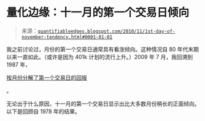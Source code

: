 <!--yml

分类：未分类

日期：2024-05-18 12:52:49

-->

# 量化边缘：十一月的第一个交易日倾向

> 来源：[`quantifiableedges.blogspot.com/2010/11/1st-day-of-november-tendency.html#0001-01-01`](http://quantifiableedges.blogspot.com/2010/11/1st-day-of-november-tendency.html#0001-01-01)

我之前讨论过，月份的第一个交易日通常具有看涨倾向。这种情况自 80 年代末期以来一直如此。（或许是因为 401k 计划的流行上升。）2009 年 7 月，我回溯到 1987 年，

[按月份分解了第一个交易日的回报](http://quantifiableedges.blogspot.com/2009/07/1st-day-of-month-tendencies.html)

。

无论出于什么原因，十一月的第一个交易日显示出比大多数月份稍长的正面倾向。以下是回顾自 1978 年的结果。
